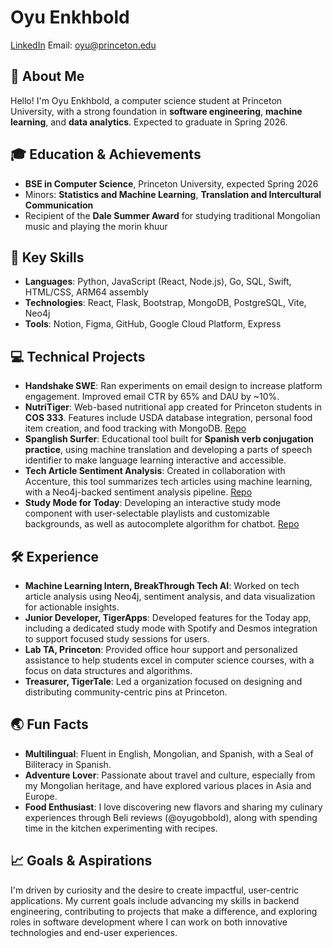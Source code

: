# Oyu Enkhbold

[LinkedIn](https://www.linkedin.com/in/oyu-enkhbold/)
Email: oyu@princeton.edu

## 👋 About Me
Hello! I'm Oyu Enkhbold, a computer science student at Princeton University, with a strong foundation in **software engineering**, **machine learning**, and **data analytics**. Expected to graduate in Spring 2026.

## 🎓 Education & Achievements
- **BSE in Computer Science**, Princeton University, expected Spring 2026
- Minors: **Statistics and Machine Learning**, **Translation and Intercultural Communication**
- Recipient of the **Dale Summer Award** for studying traditional Mongolian music and playing the morin khuur

## 🌟 Key Skills
- **Languages**: Python, JavaScript (React, Node.js), Go, SQL, Swift, HTML/CSS, ARM64 assembly
- **Technologies**: React, Flask, Bootstrap, MongoDB, PostgreSQL, Vite, Neo4j
- **Tools**: Notion, Figma, GitHub, Google Cloud Platform, Express

## 💻 Technical Projects
- **Handshake SWE**: Ran experiments on email design to increase platform engagement. Improved email CTR by 65% and DAU by ~10%.
- **NutriTiger**: Web-based nutritional app created for Princeton students in **COS 333**. Features include USDA database integration, personal food item creation, and food tracking with MongoDB. [Repo](https://github.com/NutriTiger/NutriTiger)
- **Spanglish Surfer**: Educational tool built for **Spanish verb conjugation practice**, using machine translation and developing a parts of speech identifier to make language learning interactive and accessible.
- **Tech Article Sentiment Analysis**: Created in collaboration with Accenture, this tool summarizes tech articles using machine learning, with a Neo4j-backed sentiment analysis pipeline. [Repo](https://github.com/oyu-e/btt-accenture1c)
- **Study Mode for Today**: Developing an interactive study mode component with user-selectable playlists and customizable backgrounds, as well as autocomplete algorithm for chatbot. [Repo](https://github.com/leo-step/Today)

## 🛠️ Experience
- **Machine Learning Intern, BreakThrough Tech AI**: Worked on tech article analysis using Neo4j, sentiment analysis, and data visualization for actionable insights.
- **Junior Developer, TigerApps**:  Developed features for the Today app, including a dedicated study mode with Spotify and Desmos integration to support focused study sessions for users.
- **Lab TA, Princeton**: Provided office hour support and personalized assistance to help students excel in computer science courses, with a focus on data structures and algorithms.
- **Treasurer, TigerTale**: Led a organization focused on designing and distributing community-centric pins at Princeton.

## 🌏 Fun Facts
- **Multilingual**: Fluent in English, Mongolian, and Spanish, with a Seal of Biliteracy in Spanish.
- **Adventure Lover**: Passionate about travel and culture, especially from my Mongolian heritage, and have explored various places in Asia and Europe.
- **Food Enthusiast**: I love discovering new flavors and sharing my culinary experiences through Beli reviews (@oyugobbold), along with spending time in the kitchen experimenting with recipes.

## 📈 Goals & Aspirations
I'm driven by curiosity and the desire to create impactful, user-centric applications. My current goals include advancing my skills in backend engineering, contributing to projects that make a difference, and exploring roles in software development where I can work on both innovative technologies and end-user experiences.
